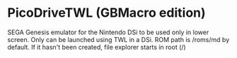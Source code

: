 # PicoDriveTWL (GBMacro edition)

SEGA Genesis emulator for the Nintendo DSi to be used only in lower screen. Only can be launched using TWL in a DSi.
ROM path is /roms/md by default. If it hasn't been created, file explorer starts in root (/)
